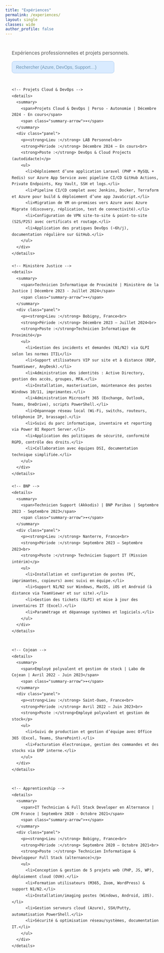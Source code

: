 ```yaml
---
title: "Expériences"
permalink: /experiences/
layout: single
classes: wide
author_profile: false
---
```


<style>
/* Reprend ton style de compétences */
:root{
  --blue:#174c7b;
  --blue-strong:#123d63;
  --muted:#555;
  --panel:#fff;
  --radius:6px;
  --gap:18px;
  --font-sans: "Inter", "Segoe UI", Tahoma, sans-serif;
}

.exp-wrap{max-width:1100px;margin:40px auto;padding:0 20px;font-family:var(--font-sans);color:#222;line-height:1.65}
.exp-header{margin-bottom:28px}
.exp-header h1{font-size:34px;letter-spacing:.02em;margin:0 0 6px;color:var(--blue-strong)}
.exp-header p{margin:0;color:var(--muted);font-size:15px}

/* Accordéon identique */
.experiences-accordion{display:grid;gap:var(--gap);margin-top:18px}
.experiences-accordion details{border-radius:var(--radius);overflow:hidden;background:transparent}
.experiences-accordion details summary{
  list-style:none;cursor:pointer;background:var(--blue);color:#fff;
  padding:16px 22px;font-weight:700;font-size:16px;letter-spacing:.02em;
  display:flex;align-items:center;justify-content:space-between;
  transition:background .18s ease,transform .08s ease;
  border:1px solid rgba(0,0,0,0.03)
}
.experiences-accordion details summary::-webkit-details-marker{display:none}
.experiences-accordion details summary:hover,
.experiences-accordion details summary:focus{
  background:linear-gradient(180deg,var(--blue) 0%,var(--blue-strong) 100%);
  transform:translateY(-1px);outline:none
}
.summary-arrow{display:inline-block;width:20px;height:20px;transform:rotate(0deg);transition:transform .35s ease;opacity:.95}
.experiences-accordion details[open] summary .summary-arrow{transform:rotate(180deg)}
.experiences-accordion details .panel{
  background:var(--panel);border:1px solid rgba(0,0,0,0.06);border-top:none;
  padding:0 22px;border-radius:0 0 var(--radius) var(--radius);
  box-shadow:0 8px 26px rgba(10,20,30,0.05);
  color:var(--muted);overflow:hidden;max-height:0;opacity:0;
  transition:max-height 1s cubic-bezier(.2,.9,.2,1),opacity .95s ease
}
.experiences-accordion details[open] .panel{
  padding:18px 22px 22px;max-height:1400px;opacity:1
}
.panel h3{margin:0 0 8px;color:#12263b;font-size:15px;font-weight:700}
.panel p,.panel li{margin:6px 0;color:#333;font-size:14px}
.panel ul{margin:6px 0 0 18px;padding:0}
.panel li{margin-bottom:8px}

/* Search bar */
.exp-header-row{display:flex;align-items:center;justify-content:space-between;gap:12px;flex-wrap:wrap}
.searchbar{position:relative;min-width:280px}
#expSearch{appearance:none;width:320px;max-width:100%;padding:10px 36px 10px 12px;border:1px solid rgba(0,0,0,.15);border-radius:8px;font-size:14px}
#expSearch:focus{outline:none;box-shadow:0 0 0 3px rgba(23,76,123,.15);border-color:var(--blue)}
#clearExpSearch{position:absolute;right:8px;top:50%;transform:translateY(-50%);background:transparent;border:0;font-size:16px;color:#999;cursor:pointer;display:none}
#expSearch{background:#d9ebff;border:1px solid #a8c9f0;color:#123d63;font-weight:500}
#expSearch::placeholder{color:#5b87aa;opacity:.9}
#expMeta{margin-top:6px;color:var(--muted);font-size:13px}
.is-hidden{display:none!important}

/* highlight */
mark.hl{background:#ffeb3b66;color:#111;padding:0 .15em;border-radius:3px;box-shadow:inset 0 0 0 1px #f0d00080}
</style>

<div class="exp-wrap">
  <div class="exp-header">
    <div class="exp-header-row">
      <p style="margin:0">Expériences professionnelles et projets personnels.</p>
      <div class="searchbar">
        <input type="search" id="expSearch" placeholder="Rechercher (Azure, DevOps, Support…)" aria-label="Rechercher une expérience">
        <button type="button" id="clearExpSearch" aria-label="Effacer">✕</button>
      </div>
    </div>
    <div id="expMeta"></div>
  </div>

  <div class="experiences-accordion" id="experiencesAccordion">

    <!-- Projets Cloud & DevOps -->
    <details>
      <summary>
        <span>Projets Cloud & DevOps | Perso - Autonomie | Décembre 2024 - En cours</span>
        <span class="summary-arrow">▾</span>
      </summary>
      <div class="panel">
        <p><strong>Lieu :</strong> LAB Personnel<br>
        <strong>Période :</strong> Décembre 2024 – En cours<br>
        <strong>Poste :</strong> DevOps & Cloud Projects (autodidacte)</p>
        <ul>
          <li>Déploiement d’une application Laravel (PHP + MySQL + Redis) sur Azure App Service avec pipeline CI/CD GitHub Actions, Private Endpoints, Key Vault, SSH et logs.</li>
          <li>Pipeline CI/CD complet avec Jenkins, Docker, Terraform et Azure pour build & déploiement d’une app JavaScript.</li>
          <li>Migration de VM on-premises vers Azure avec Azure Migrate (discovery, réplication, test de connectivité).</li>
          <li>Configuration de VPN site-to-site & point-to-site (S2S/P2S) avec certificats et routage.</li>
          <li>Application des pratiques DevOps (~6h/j), documentation régulière sur GitHub.</li>
        </ul>
      </div>
    </details>

    <!-- Ministère Justice -->
    <details>
      <summary>
        <span>Technicien Informatique de Proximité | Ministère de la Justice | Décembre 2023 - Juillet 2024</span>
        <span class="summary-arrow">▾</span>
      </summary>
      <div class="panel">
        <p><strong>Lieu :</strong> Bobigny, France<br>
        <strong>Période :</strong> Décembre 2023 – Juillet 2024<br>
        <strong>Poste :</strong>Technicien Informatique de Proximité</p>
        <ul>
          <li>Gestion des incidents et demandes (N1/N2) via GLPI selon les normes ITIL</li>
          <li>Support utilisateurs VIP sur site et à distance (RDP, TeamViewer, AnyDesk).</li>
          <li>Administration des identités : Active Directory, gestion des accès, groupes, MFA.</li>
          <li>Installation, masterisation, maintenance des postes Windows 10/11, imprimantes.</li>
          <li>Administration Microsoft 365 (Exchange, Outlook, Teams, OneDrive), scripts PowerShell.</li>
          <li>Dépannage réseau local (Wi-Fi, switchs, routeurs, téléphonie IP, brassage).</li>
          <li>Suivi du parc informatique, inventaire et reporting via Power BI Report Server.</li>
          <li>Application des politiques de sécurité, conformité RGPD, contrôle des droits.</li>
          <li>Collaboration avec équipes DSI, documentation technique simplifiée.</li>
        </ul>
      </div>
    </details>

    <!-- BNP -->
    <details>
      <summary>
        <span>Technicien Support (Akkodis) | BNP Paribas | Septembre 2023 - Septembre 2023</span>
        <span class="summary-arrow">▾</span>
      </summary>
      <div class="panel">
        <p><strong>Lieu :</strong> Nanterre, France<br>
        <strong>Période :</strong> Septembre 2023 – Septembre 2023<br>
        <strong>Poste :</strong> Technicien Support IT (Mission intérim)</p>
        <ul>
          <li>Installation et configuration de postes (PC, imprimantes, copieurs) avec suivi en équipe.</li>
          <li>Support N1/N2 sur Windows, MacOS, iOS et Android (à distance via TeamViewer et sur site).</li>
          <li>Gestion des tickets (GLPI) et mise à jour des inventaires IT (Excel).</li>
          <li>Paramétrage et dépannage systèmes et logiciels.</li>
        </ul>
      </div>
    </details>


    <!-- Cojean -->
    <details>
      <summary>
        <span>Employé polyvalent et gestion de stock | Labo de Cojean | Avril 2022 - Juin 2023</span>
        <span class="summary-arrow">▾</span>
      </summary>
      <div class="panel">
        <p><strong>Lieu :</strong> Saint-Ouen, France<br>
        <strong>Période :</strong> Avril 2022 – Juin 2023<br>
        <strong>Poste :</strong>Employé polyvalent et gestion de stock</p>
        <ul>
          <li>Suivi de production et gestion d’équipe avec Office 365 (Excel, Teams, SharePoint).</li>
          <li>Facturation électronique, gestion des commandes et des stocks via ERP interne.</li>
        </ul>
      </div>
    </details>


    <!-- Apprenticeship -->
    <details>
      <summary>
        <span>IT Technician & Full Stack Developer en Alternance | CFM France | Septembre 2020 - Octobre 2021</span>
        <span class="summary-arrow">▾</span>
      </summary>
      <div class="panel">
        <p><strong>Lieu :</strong> Bobigny, France<br>
        <strong>Période :</strong> Septembre 2020 – Octobre 2021<br>
        <strong>Poste :</strong> Technicien Informatique & Développeur Full Stack (alternance)</p>
        <ul>
          <li>Conception & gestion de 5 projets web (PHP, JS, WP), déploiement cloud (OVH).</li>
          <li>Formation utilisateurs (M365, Zoom, WordPress) & support N1/N2.</li>
          <li>Installation/imaging postes (Windows, Android, iOS).</li>
          <li>Gestion serveurs cloud (Azure), SSH/Putty, automatisation PowerShell.</li>
          <li>Sécurité & optimisation réseau/systèmes, documentation IT.</li>
        </ul>
      </div>
    </details>

  </div>
</div>

<script>
document.addEventListener("DOMContentLoaded", () => {
  const detailsList = [...document.querySelectorAll(".experiences-accordion details")];
  detailsList.forEach(d => d.removeAttribute("open"));
  detailsList.forEach(d => {
    d.addEventListener("toggle", () => {
      if (d.open && !window.__expSearchActive) {
        detailsList.forEach(o => { if (o !== d) o.removeAttribute("open"); });
      }
    });
  });

  const input = document.getElementById("expSearch");
  const clearBtn = document.getElementById("clearExpSearch");
  const meta = document.getElementById("expMeta");
  const acc = document.getElementById("experiencesAccordion");
  if (!input || !acc) return;
  const items = [...acc.querySelectorAll("details")];

  function norm(s){return (s||"").toLowerCase().normalize("NFD").replace(/[\u0300-\u036f]/g,"");}
  function removeHighlights(el){el.querySelectorAll("mark.hl").forEach(m=>m.replaceWith(document.createTextNode(m.textContent)));}

  function highlight(el, query){
    if(!query) return;
    removeHighlights(el);
    const nq=norm(query);
    function walk(n){
      if(n.nodeType===3){
        let o=n.nodeValue, frag=document.createDocumentFragment();
        let regex=new RegExp("("+query+")","gi");
        let parts=o.split(regex);
        parts.forEach(p=>{
          if(norm(p)===nq){
            let mark=document.createElement("mark");
            mark.className="hl";mark.textContent=p;frag.appendChild(mark);
          }else frag.appendChild(document.createTextNode(p));
        });
        n.replaceWith(frag);
      } else if(n.nodeType===1 && n.childNodes && !["SCRIPT","STYLE","MARK"].includes(n.tagName)){
        [...n.childNodes].forEach(walk);
      }
    }
    walk(el);
  }

  function reset(){
    items.forEach(d=>{
      d.classList.remove("is-hidden");d.removeAttribute("open");
      removeHighlights(d);
    });
    if(clearBtn) clearBtn.style.display="none";
    if(meta) meta.textContent="";
    window.__expSearchActive=false;
  }

  function search(q){
    const query=norm(q.trim());
    if(!query){reset();return;}
    window.__expSearchActive=true;
    let matches=0;
    items.forEach(d=>{
      const text=norm(d.textContent||"");
      if(text.includes(query)){
        d.classList.remove("is-hidden");d.setAttribute("open","");
        highlight(d,q);matches++;
      } else {d.classList.add("is-hidden");d.removeAttribute("open");removeHighlights(d);}
    });
    if(clearBtn) clearBtn.style.display="inline";
    if(meta) meta.textContent=(matches>0)?matches+" expérience(s) trouvée(s) pour « "+q+" »":"Aucun résultat pour « "+q+" »";
  }

  input.addEventListener("input",e=>search(e.target.value));
  if(clearBtn) clearBtn.addEventListener("click",()=>{input.value="";reset();input.focus();});
});
</script>

